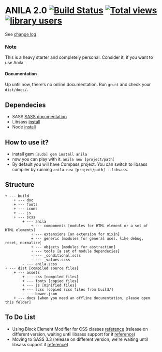 # ANILA 2.0 [![Build Status](https://travis-ci.org/bravocado/anila.png?branch=master)](https://travis-ci.org/bravocado/anila) [![Total views](https://sourcegraph.com/api/repos/github.com/bravocado/anila/counters/views.png)](https://sourcegraph.com/github.com/bravocado/anila) [![library users](https://sourcegraph.com/api/repos/github.com/bravocado/anila/badges/library-users.png)](https://sourcegraph.com/github.com/bravocado/anila)

See [change log](https://github.com/bravocado/anila/blob/development/changelog.md)

### Note
This is a heavy starter and completely personal.
Consider it, if you want to use Anila.

#### Documentation
Up until now, there's no online documentation. Run `grunt` and check your `dist/docs/`.

## Dependecies
- SASS [SASS documentation](http://sass-lang.com/documentation/file.SASS_REFERENCE.html)
- Libsass [install](http://libsass.org/)
- Node [install](http://nodejs.org/)


## How to use it?
- install gem `[sudo] gem install anila`
- now you can play with it. `anila new [project/path]`
- By default you will have Compass project. You can switch to libsass compiler by running `anila new [project/path] --libsass`.


## Structure
```
+ --- build
	+ --- doc
	+ --- fonts
	+ --- icons
	+ --- js
	+ --- scss
		+ --- anila
			+ --- components [modules for HTML element or a set of HTML elements]
			+ --- extensions [an extension for mixin]
			+ --- generic [modules for general uses. like debug, reset, normalize]
			+ --- objects [modules for abstraction]
			+ --- tools [a set of module dependecies]
			- --- _conditional.scss
			- --- _values.scss
		- --- anila.scss
+ --- dist [compiled source files]
	+ --- assets
		+ --- css [compiled files]
		+ --- fonts [copied files]
		+ --- js [minified files]
		+ --- scss [copied scss files from build/]
		- --- bower.json
	+ --- docs [when you need an offline documentation, please open this folder]
```


## To Do List
- Using Block Element Modifier for CSS classes [reference](http://www.sitepoint.com/css-sass-styleguide/) (release on different version, waiting until libsass support for it [reference](https://github.com/hcatlin/libsass/issues/278))
- Moving to SASS 3.3 (release on different version, we're waiting until libsass support it [reference](https://github.com/hcatlin/libsass/issues/278))
